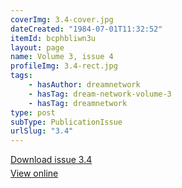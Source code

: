 ```yaml
---
coverImg: 3.4-cover.jpg
dateCreated: "1984-07-01T11:32:52"
itemId: bcphbliwn3u
layout: page
name: Volume 3, issue 4
profileImg: 3.4-rect.jpg
tags:
    - hasAuthor: dreamnetwork
    - hasTag: dream-network-volume-3
    - hasTag: dreamnetwork
type: post
subType: PublicationIssue
urlSlug: "3.4"
---
```


<p style="margin-block-end: 5px; margin-block-start: 5px;"><a href="../files/pdfs/Volume_3/3.4-The-Dream-Network_Volume-3_No-4.pdf" download="">Download issue 3.4</a></p><p style="margin-block-end: 5px; margin-block-start: 5px;"><a href="../files/pdfs/Volume_3/3.4-The-Dream-Network_Volume-3_No-4.pdf">View online</a></p>
